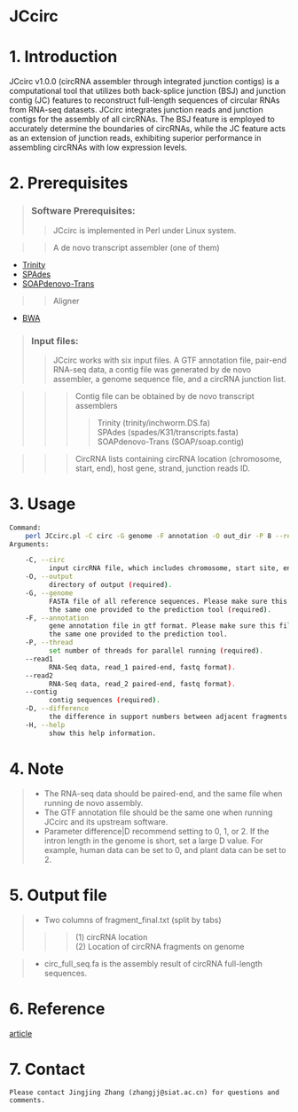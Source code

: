 # JCcirc

# 1. Introduction
JCcirc v1.0.0 (circRNA assembler through integrated junction contigs) is a computational tool that utilizes both back-splice junction (BSJ) and junction contig (JC) features to reconstruct full-length sequences of circular RNAs from RNA-seq datasets. JCcirc integrates junction reads and junction contigs for the assembly of all circRNAs. The BSJ feature is employed to accurately determine the boundaries of circRNAs, while the JC feature acts as an extension of junction reads, exhibiting superior performance in assembling circRNAs with low expression levels.


# 2. Prerequisites
> ### Software Prerequisites:
>> JCcirc is implemented in Perl under Linux system.

>> A de novo transcript assembler (one of them)
* [Trinity](https://github.com/trinityrnaseq/trinityrnaseq)
* [SPAdes](https://github.com/ablab/spades)
* [SOAPdenovo-Trans](https://github.com/aquaskyline/SOAPdenovo-Trans)

>> Aligner
* [BWA](https://sourceforge.net/projects/bio-bwa/files/)

> ### Input files:
>> JCcirc works with six input files. A GTF annotation file, pair-end RNA-seq data, a contig file was generated by de novo assembler, a genome sequence file, and a circRNA junction list.

>>> Contig file can be obtained by de novo transcript assemblers
>>>> Trinity (trinity/inchworm.DS.fa)<br>
>>>> SPAdes (spades/K31/transcripts.fasta)<br>
>>>> SOAPdenovo-Trans (SOAP/soap.contig)<br>

>>> CircRNA lists containing circRNA location (chromosome, start, end), host gene, strand, junction reads ID. <br>

# 3. Usage 

```bash
Command:
    perl JCcirc.pl -C circ -G genome -F annotation -O out_dir -P 8 --read1 read_1.fq --read2 read_2.fq --contig contig.fa -D 0
Arguments:

    -C, --circ
          input circRNA file, which includes chromosome, start site, end site, host gene, and junction reads ID (required).
    -O, --output
          directory of output (required).
    -G, --genome
          FASTA file of all reference sequences. Please make sure this file is
          the same one provided to the prediction tool (required).
    -F, --annotation
          gene annotation file in gtf format. Please make sure this file is
          the same one provided to the prediction tool.
    -P, --thread
          set number of threads for parallel running (required).
    --read1
          RNA-Seq data, read_1 paired-end, fastq format).
    --read2
          RNA-Seq data, read_2 paired-end, fastq format).
    --contig
          contig sequences (required).
    -D, --difference
          the difference in support numbers between adjacent fragments when generating circRNA isoforms, default is 0 (recommend setting to 0, 1, or 2, the larger number means stricter).
    -H, --help
          show this help information.
```
		  
# 4. Note
> * The RNA-seq data should be paired-end, and the same file when running de novo assembly.<br>
> * The GTF annotation file should be the same one when running JCcirc and its upstream software. <br>
> * Parameter difference|D recommend setting to 0, 1, or 2. If the intron length in the genome is short, set a large D value. For example, human data can be set to 0, and plant data can be set to 2.

# 5. Output file
> * Two columns of fragment_final.txt (split by tabs)<br>
>>>(1) circRNA location<br>
>>>(2) Location of circRNA fragments on genome<br>

> * circ_full_seq.fa is the assembly result of circRNA full-length sequences.

# 6. Reference
[article](https://www.sciencedirect.com/)
# 7. Contact
	Please contact Jingjing Zhang (zhangjj@siat.ac.cn) for questions and comments.
